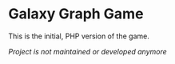 # Galaxy Graph Game

This is the initial, PHP version of the game.

*Project is not maintained or developed anymore*
